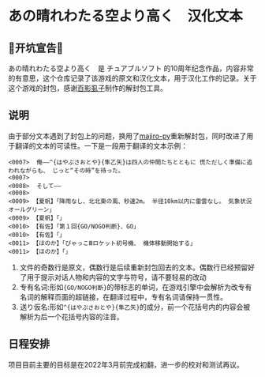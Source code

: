 #  あの晴れわたる空より高く　汉化文本

## 🎉开坑宣告🎉

あの晴れわたる空より高く　是 チュアブルソフト 的10周年纪念作品，内容非常的有意思，这个仓库记录了该游戏的原文和汉化文本，用于汉化工作的记录。关于这个游戏的封包，感谢[百影虱子](https://zhuanlan.zhihu.com/p/58877122)制作的解封包工具。

## 说明
由于部分文本遇到了封包上的问题，换用了[majiro-py](https://github.com/trigger-segfault/majiro-py)重新解封包，同时改进了用于翻译的文本的可读性。一下是一段用于翻译的文本示例：
```
<0007>  俺――^{はやぶさおとや}{隼乙矢}は四人の仲間たちとともに 慌ただしく準備に追われながらも、 じっと“その時”を待った。
<0007> 
<0008>  そして――
<0008> 
<0009> 【夏帆】「降雨なし、北北東の風、秒速2m。 半径10km以内に雷雲なし。 気象状況オールグリーン」
<0009> 【夏帆】「」
<0010> 【有佐】「第１回{GO/NOGO判断}、GO」
<0010> 【有佐】「」
<0011> 【ほのか】「びゃっこⅢロケット初号機、 機体移動開始する」
<0011> 【ほのか】「」
```
1. 文件的奇数行是原文，偶数行是后续重新封包回去的文本。偶数行已经预留好了用于提示对话人物和内容的文字与符号，请不要轻易的改动
2. 专有名词:形如```{GO/NOGO判断}```的带标志的单词，在游戏引擎中会解析为改专有名词的解释页面的超链接，在翻译过程中，专有名词请保持一贯性。
3. 送り仮名:形如```^{はやぶさおとや}{隼乙矢}```的成分，前一个花括号内的内容会被解析为后一个花括号内容的注音。
## 日程安排
项目目前主要的目标是在2022年3月前完成初翻，进一步的校对和测试再议。